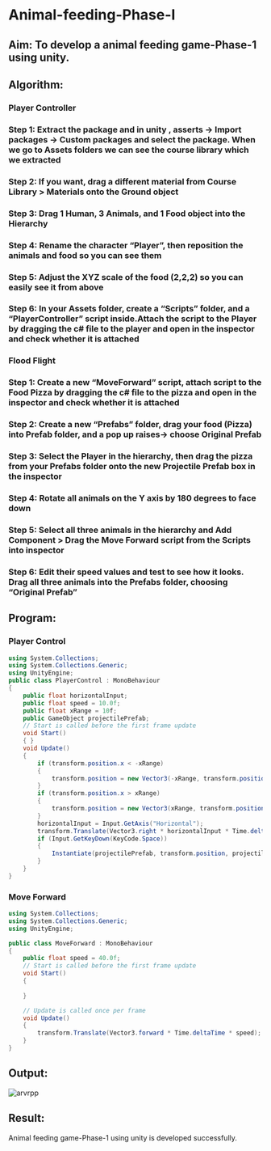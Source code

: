 # Animal-feeding-Phase-I

## Aim: To develop a animal feeding game-Phase-1 using unity.

## Algorithm:

### Player Controller
### Step 1: Extract the package and in unity , asserts -> Import packages -> Custom packages and select the package. When we go to Assets folders we can see the course library which we extracted
### Step 2: If you want, drag a different material from Course Library > Materials onto the Ground object
### Step 3: Drag 1 Human, 3 Animals, and 1 Food object into the Hierarchy
### Step 4: Rename the character “Player”, then reposition the animals and food so you can see them
### Step 5: Adjust the XYZ scale of the food (2,2,2) so you can easily see it from above
### Step 6: In your Assets folder, create a “Scripts” folder, and a “PlayerController” script inside.Attach the script to the Player by dragging the c# file to the player and open in the inspector and check whether it is attached

### Flood Flight
### Step 1: Create a new “MoveForward” script, attach script to the Food Pizza by dragging the c# file to the pizza and open in the inspector and check whether it is attached
### Step 2: Create a new “Prefabs” folder, drag your food (Pizza) into Prefab folder, and a pop up raises-> choose Original Prefab
### Step 3: Select the Player in the hierarchy, then drag the pizza from your Prefabs folder onto the new Projectile Prefab box in the inspector
### Step 4: Rotate all animals on the Y axis by 180 degrees to face down
### Step 5: Select all three animals in the hierarchy and Add Component > Drag the Move Forward script from the Scripts into inspector
### Step 6: Edit their speed values and test to see how it looks. Drag all three animals into the Prefabs folder, choosing “Original Prefab”

## Program:
### Player Control
```cs
using System.Collections;
using System.Collections.Generic;
using UnityEngine;
public class PlayerControl : MonoBehaviour
{
    public float horizontalInput;
    public float speed = 10.0f;
    public float xRange = 10f;
    public GameObject projectilePrefab;
    // Start is called before the first frame update
    void Start()
    { }
    void Update()
    {
        if (transform.position.x < -xRange)
        {
            transform.position = new Vector3(-xRange, transform.position.y, transform.position.z);
        }
        if (transform.position.x > xRange)
        {
            transform.position = new Vector3(xRange, transform.position.y, transform.position.z);
        }
        horizontalInput = Input.GetAxis("Horizontal");
        transform.Translate(Vector3.right * horizontalInput * Time.deltaTime * speed);
        if (Input.GetKeyDown(KeyCode.Space))
        {
            Instantiate(projectilePrefab, transform.position, projectilePrefab.transform.rotation);
        }
    }
}
```
### Move Forward
```cs
using System.Collections;
using System.Collections.Generic;
using UnityEngine;

public class MoveForward : MonoBehaviour
{
    public float speed = 40.0f;
    // Start is called before the first frame update
    void Start()
    {
        
    }

    // Update is called once per frame
    void Update()
    {
        transform.Translate(Vector3.forward * Time.deltaTime * speed);
    }
}
```
## Output:
![arvrpp](https://github.com/Vineesh-AI-DS/Animal-feeding-Phase-I/assets/93427254/5bbc8bab-b6d2-4f8f-87bb-0b646ed6cc5e)


## Result:
Animal feeding game-Phase-1 using unity is developed successfully.
